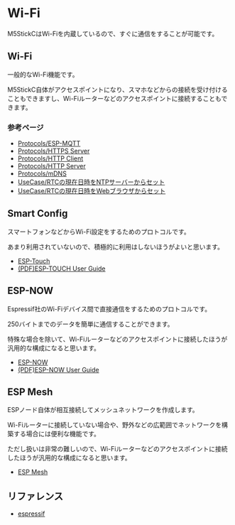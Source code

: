 # Wi-Fi

M5StickCはWi-Fiを内蔵しているので、すぐに通信をすることが可能です。

## Wi-Fi

一般的なWi-Fi機能です。

M5StickC自体がアクセスポイントになり、スマホなどからの接続を受け付けることもできますし、Wi-Fiルーターなどのアクセスポイントに接続することもできます。

### 参考ページ

- [Protocols/ESP-MQTT](../../Protocols/ESP-MQTT)
- [Protocols/HTTPS Server](../../Protocols/HTTPS_Server)
- [Protocols/HTTP Client](../../Protocols/HTTP_Client)
- [Protocols/HTTP Server](../../Protocols/HTTP_Server)
- [Protocols/mDNS](../../Protocols/mDNS)
- [UseCase/RTCの現在日時をNTPサーバーからセット](../../UseCase/RTCSetNTP/)
- [UseCase/RTCの現在日時をWebブラウザからセット](../../UseCase/RTCSetWeb/)

## Smart Config

スマートフォンなどからWi-Fi設定をするためのプロトコルです。

あまり利用されていないので、積極的に利用はしないほうがよいと思います。

- [ESP-Touch](https://www.espressif.com/en/products/software/esp-touch/overview)
- [(PDF)ESP-TOUCH User Guide](https://www.espressif.com/sites/default/files/documentation/esp-touch_user_guide_en.pdf)

## ESP-NOW

Espressif社のWi-Fiデバイス間で直接通信をするためのプロトコルです。

250バイトまでのデータを簡単に通信することができます。

特殊な場合を除いて、Wi-Fiルーターなどのアクセスポイントに接続したほうが汎用的な構成になると思います。

- [ESP-NOW](https://www.espressif.com/en/products/software/esp-now/overview)
- [(PDF)ESP-NOW User Guide](https://www.espressif.com/sites/default/files/documentation/esp-now_user_guide_en.pdf)

## ESP Mesh

ESPノード自体が相互接続してメッシュネットワークを作成します。

Wi-Fiルーターに接続していない場合や、野外などの広範囲でネットワークを構築する場合には便利な機能です。

ただし扱いは非常の難しいので、Wi-Fiルーターなどのアクセスポイントに接続したほうが汎用的な構成になると思います。

- [ESP Mesh](https://www.espressif.com/en/products/software/esp-mesh/overview)

## リファレンス
- [espressif](https://docs.espressif.com/projects/esp-idf/en/latest/api-reference/network/esp_wifi.html)
